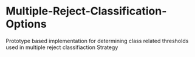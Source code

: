 # Multiple-Reject-Classification-Options
Prototype based implementation for determining class related thresholds used in multiple reject classifiaction Strategy
